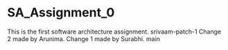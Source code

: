 # SA_Assignment_0
This is the first software architecture assignment.
srivaam-patch-1
Change 2 made by Arunima.
Change 1 made by Surabhi.
main
